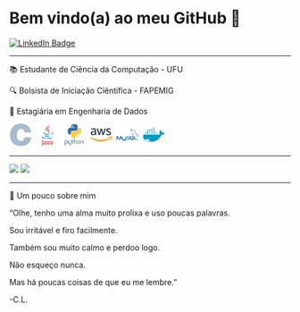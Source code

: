 # Bem vindo(a) ao meu GitHub 🌸

<div id="badges">
  <a href = "https://www.linkedin.com/in/biancr/">
    <img src="https://img.shields.io/badge/LinkedIn-blue?style=for-the-badge&logo=linkedin&logoColor=white" alt="LinkedIn Badge"/>
  </a>
</div>

---

📚 Estudante de Ciência da Computação - UFU 

🔍 Bolsista de Iniciação Ciêntifica - FAPEMIG

💼 Estagiária em Engenharia de Dados

<div>
  <img src="https://github.com/devicons/devicon/blob/master/icons/c/c-original.svg" title="c" alt="c" width="40" height="40"/>&nbsp;
  <img src="https://github.com/devicons/devicon/blob/master/icons/java/java-original-wordmark.svg" title="java" alt="java" width="40" height="40"/>&nbsp; 
  <img src="https://github.com/devicons/devicon/blob/master/icons/python/python-original-wordmark.svg" title="python" alt="python" width="40" height="40"/>&nbsp; 
  <img src="https://github.com/devicons/devicon/blob/master/icons/amazonwebservices/amazonwebservices-original-wordmark.svg" title="aws" alt="aws" width="40" height="40"/>&nbsp; 
  <img src="https://github.com/devicons/devicon/blob/master/icons/mysql/mysql-plain-wordmark.svg" title="mysql" alt="mysql" width="40" height="40"/>&nbsp; 
  <img src="https://github.com/devicons/devicon/blob/master/icons/docker/docker-plain.svg" title="docker" alt="docker" width="40" height="40"/>&nbsp; 
</div>

---

<div>
  <img height = "200" src="https://github-readme-stats.vercel.app/api/top-langs/?username=brbiancr&show_icons=true&theme=bear&count_private=true"/>
  <img height = "200" src="https://github-readme-stats.vercel.app/api?username=brbiancr&show_icons=true&show_icons=true&theme=bear&count_private=true"/>
</div>

--- 
🌸 Um pouco sobre mim

“Olhe, tenho uma alma muito prolixa e uso poucas palavras.

Sou irritável e firo facilmente.

Também sou muito calmo e perdoo logo.

Não esqueço nunca.

Mas há poucas coisas de que eu me lembre.”

-C.L.
